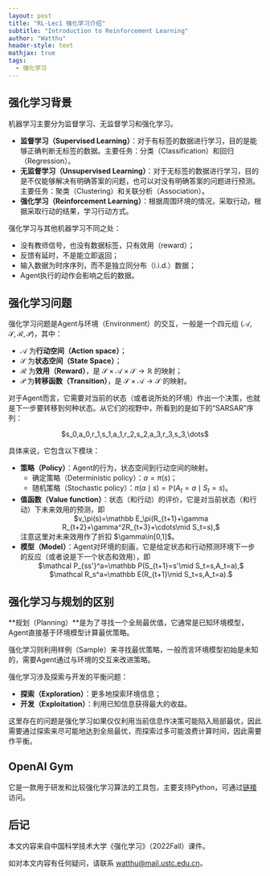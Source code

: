 ```yaml
---
layout: post
title: "RL-Lec1 强化学习介绍"
subtitle: "Introduction to Reinforcement Learning"
author: "Watthu"
header-style: text
mathjax: true
tags:
  - 强化学习
---
```


## 强化学习背景

机器学习主要分为监督学习、无监督学习和强化学习。

- **监督学习（Supervised Learning）**：对于有标签的数据进行学习，目的是能够正确判断无标签的数据。主要任务：分类（Classification）和回归（Regression）。
- **无监督学习（Unsupervised Learning）**：对于无标签的数据进行学习，目的是不仅能够解决有明确答案的问题，也可以对没有明确答案的问题进行预测。主要任务：聚类（Clustering）和关联分析（Association）。
- **强化学习（Reinforcement Learning）**：根据周围环境的情况，采取行动，根据采取行动的结果，学习行动方式。

强化学习与其他机器学习不同之处：

- 没有教师信号，也没有数据标签，只有效用（reward）；
- 反馈有延时，不是能立即返回；
- 输入数据为时序序列，而不是独立同分布（i.i.d.）数据；
- Agent执行的动作会影响之后的数据。

## 强化学习问题

强化学习问题是Agent与环境（Environment）的交互，一般是一个四元组 $\langle\mathcal A,\mathcal S,\mathcal R,\mathcal P\rangle$，其中：

- $\mathcal A$ 为**行动空间（Action space）**；
- $\mathcal S$ 为**状态空间（State Space）**；
- $\mathcal R$ 为**效用（Reward）**，是 $\mathcal S\times\mathcal A\times\mathcal S\rightarrow\mathbb R$ 的映射；
- $\mathcal P$ 为**转移函数（Transition）**，是 $\mathcal S\times\mathcal A\rightarrow\mathcal S$ 的映射。

对于Agent而言，它需要对当前的状态（或者说所处的环境）作出一个决策，也就是下一步要转移到何种状态。从它们的视野中，所看到的是如下的“SARSAR”序列：
<center>
$s_0,a_0,r_1,s_1,a_1,r_2,s_2,a_3,r_3,s_3,\dots$
</center>

具体来说，它包含以下模块：

- **策略（Policy）**：Agent的行为，状态空间到行动空间的映射。
    - 确定策略（Deterministic policy）：$a=\pi(s)$；
    - 随机策略（Stochastic policy）：$\pi(a\mid s)=\mathbb P(A_t=a\mid S_t=s)$。
- **值函数（Value function）**：状态（和行动）的评价，它是对当前状态（和行动）下未来效用的预测，即
    <center>
    $v_\pi(s)=\mathbb E_\pi(R_{t+1}+\gamma R_{t+2}+\gamma^2R_{t+3}+\cdots\mid S_t=s),$
    </center>
    注意这里对未来效用作了折扣 $\gamma\in[0,1]$。
- **模型（Model）**：Agent对环境的刻画，它是给定状态和行动预测环境下一步的反应（或者说是下一个状态和效用），即
    <center>
    $\mathcal P_{ss'}^a=\mathbb P(S_{t+1}=s'\mid S_t=s,A_t=a),$
    </center>
    <center>
    $\mathcal R_s^a=\mathbb E(R_{t+1}\mid S_t=s,A_t=a).$
    </center>

## 强化学习与规划的区别

**规划（Planning）**是为了寻找一个全局最优值，它通常是已知环境模型，Agent直接基于环境模型计算最优策略。

强化学习则利用样例（Sample）来寻找最优策略，一般而言环境模型初始是未知的，需要Agent通过与环境的交互来改进策略。

强化学习涉及探索与开发的平衡问题：

- **探索（Exploration）**：更多地探索环境信息；
- **开发（Exploitation）**：利用已知信息获得最大的收益。

这里存在的问题是强化学习如果仅仅利用当前信息作决策可能陷入局部最优，因此需要通过探索来尽可能地达到全局最优，而探索过多可能浪费计算时间，因此需要作平衡。

## OpenAI Gym

它是一款用于研发和比较强化学习算法的工具包，主要支持Python，可通过[链接](https://gym.openai.com/)访问。

## 后记

本文内容来自中国科学技术大学《强化学习》（2022Fall）课件。

如对本文内容有任何疑问，请联系 <watthu@mail.ustc.edu.cn>。